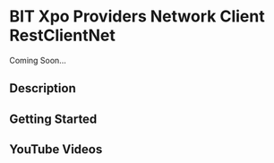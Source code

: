 # BIT Xpo Providers Network Client RestClientNet


Coming Soon...

## Description

## Getting Started

## YouTube Videos




